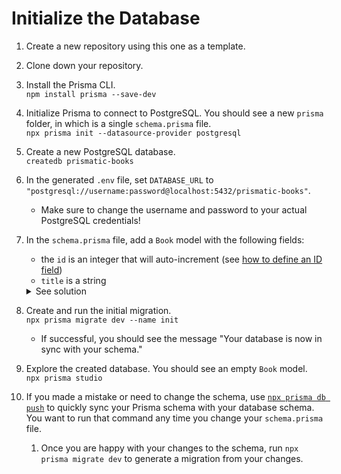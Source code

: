 # Initialize the Database

1. Create a new repository using this one as a template.
2. Clone down your repository.
3. Install the Prisma CLI.\
   `npm install prisma --save-dev`
4. Initialize Prisma to connect to PostgreSQL. You should see a new `prisma` folder, in which is a single `schema.prisma` file.\
   `npx prisma init --datasource-provider postgresql`
5. Create a new PostgreSQL database.\
   `createdb prismatic-books`
6. In the generated `.env` file, set `DATABASE_URL` to `"postgresql://username:password@localhost:5432/prismatic-books"`.
   - Make sure to change the username and password to your actual PostgreSQL credentials!
7. In the `schema.prisma` file, add a `Book` model with the following fields:

   - the `id` is an integer that will auto-increment (see [how to define an ID field](https://www.prisma.io/docs/orm/prisma-schema/data-model/models#defining-an-id-field))
   - `title` is a string

   <details>
   <summary>See solution</summary>

   ```prisma
   model Book {
    id    Int     @id @default(autoincrement())
    title String
   }
   ```

   </details>

8. Create and run the initial migration.\
   `npx prisma migrate dev --name init`
   - If successful, you should see the message "Your database is now in sync with your schema."
9. Explore the created database. You should see an empty `Book` model.\
   `npx prisma studio`
10. If you made a mistake or need to change the schema, use [`npx prisma db push`](https://www.prisma.io/docs/orm/prisma-migrate/workflows/prototyping-your-schema) to quickly sync your Prisma schema with your database schema. You want to run that command any time you change your `schema.prisma` file.
    1. Once you are happy with your changes to the schema, run `npx prisma migrate dev` to generate a migration from your changes.
